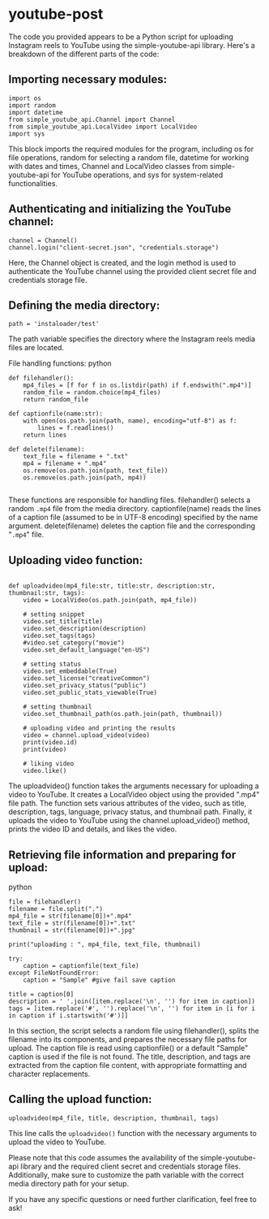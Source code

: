 # youtube-post
The code you provided appears to be a Python script for uploading Instagram reels to YouTube using the simple-youtube-api library. Here's a breakdown of the different parts of the code:

## Importing necessary modules:
```
import os
import random
import datetime
from simple_youtube_api.Channel import Channel
from simple_youtube_api.LocalVideo import LocalVideo
import sys
```

This block imports the required modules for the program, including os for file operations, random for selecting a random file, datetime for working with dates and times, Channel and LocalVideo classes from simple-youtube-api for YouTube operations, and sys for system-related functionalities.

## Authenticating and initializing the YouTube channel:
```
channel = Channel()
channel.login("client-secret.json", "credentials.storage")
```
Here, the Channel object is created, and the login method is used to authenticate the YouTube channel using the provided client secret file and credentials storage file.

## Defining the media directory:
```
path = 'instaloader/test'
```
The path variable specifies the directory where the Instagram reels media files are
located.

File handling functions:
python
```
def filehandler():
    mp4_files = [f for f in os.listdir(path) if f.endswith(".mp4")]
    random_file = random.choice(mp4_files)
    return random_file

def captionfile(name:str):
    with open(os.path.join(path, name), encoding="utf-8") as f:
        lines = f.readlines()
    return lines

def delete(filename):
    text_file = filename + ".txt"
    mp4 = filename + ".mp4"
    os.remove(os.path.join(path, text_file))
    os.remove(os.path.join(path, mp4))
    
```
 
These functions are responsible for handling files. filehandler() selects a random `.mp4` file from the media directory. captionfile(name) reads the lines of a caption file (assumed to be in UTF-8 encoding) specified by the name argument. delete(filename) deletes the caption file and the corresponding "`.mp4`" file.

## Uploading video function:
```

def uploadvideo(mp4_file:str, title:str, description:str, thumbnail:str, tags):
    video = LocalVideo(os.path.join(path, mp4_file))

    # setting snippet
    video.set_title(title)
    video.set_description(description)
    video.set_tags(tags)
    #video.set_category("movie")
    video.set_default_language("en-US")

    # setting status
    video.set_embeddable(True)
    video.set_license("creativeCommon")
    video.set_privacy_status("public")
    video.set_public_stats_viewable(True)

    # setting thumbnail
    video.set_thumbnail_path(os.path.join(path, thumbnail))

    # uploading video and printing the results
    video = channel.upload_video(video)
    print(video.id)
    print(video)

    # liking video
    video.like()
 ```   
The uploadvideo() function takes the arguments necessary for uploading a video to YouTube. It creates a LocalVideo object using the provided ".mp4" file path. The function sets various attributes of the video, such as title, description, tags, language, privacy status, and thumbnail path. Finally, it uploads the video to YouTube using the channel.upload_video() method, prints the video ID and details, and likes the video.

## Retrieving file information and preparing for upload:
python

```
file = filehandler()
filename = file.split(".")
mp4_file = str(filename[0])+".mp4"
text_file = str(filename[0])+".txt"
thumbnail = str(filename[0])+".jpg"

print("uploading : ", mp4_file, text_file, thumbnail)

try:
    caption = captionfile(text_file)
except FileNotFoundError:
    caption = "Sample" #give fail save caption 

title = caption[0]
description = ' '.join([item.replace('\n', '') for item in caption])
tags = [item.replace('#', '').replace('\n', '') for item in [i for i in caption if i.startswith('#')]]
```
In this section, the script selects a random file using filehandler(), splits the filename into its components, and prepares the necessary file paths for upload. The caption file is read using captionfile() or a default "Sample" caption is used if the file is not found. The title, description, and tags are extracted from the caption file content, with appropriate formatting and character replacements.

## Calling the upload function:

```
uploadvideo(mp4_file, title, description, thumbnail, tags)
```
This line calls the `uploadvideo()` function with the necessary arguments to upload the video to YouTube.

Please note that this code assumes the availability of the simple-youtube-api library and the required client secret and credentials storage files. Additionally, make sure to customize the path variable with the correct media directory path for your setup.

If you have any specific questions or need further clarification, feel free to ask!
